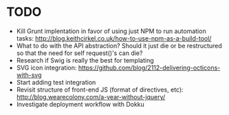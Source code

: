 TODO
====

* Kill Grunt implentation in favor of using just NPM to run automation tasks: http://blog.keithcirkel.co.uk/how-to-use-npm-as-a-build-tool/
* What to do with the API abstraction? Should it just die or be restructured so that the need for self request()'s can die?
* Research if Swig is really the best for templating
* SVG icon integration: https://github.com/blog/2112-delivering-octicons-with-svg
* Start adding test integration
* Revisit structure of front-end JS (format of directives, etc): http://blog.wearecolony.com/a-year-without-jquery/
* Investigate deployment workflow with Dokku
